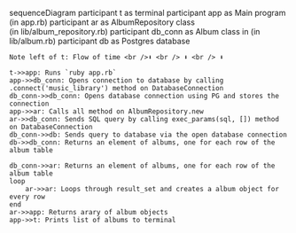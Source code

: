sequenceDiagram
    participant t as terminal
    participant app as Main program (in app.rb)
    participant ar as AlbumRepository class <br /> (in lib/album_repository.rb)
    participant db_conn as Album class in (in lib/album.rb)
    participant db as Postgres database

    Note left of t: Flow of time <br />⬇ <br /> ⬇ <br /> ⬇ 

    t->>app: Runs `ruby app.rb`
    app->>db_conn: Opens connection to database by calling .connect('music_library') method on DatabaseConnection
    db_conn->>db_conn: Opens database connection using PG and stores the connection
    app->>ar: Calls all method on AlbumRepository.new
    ar->>db_conn: Sends SQL query by calling exec_params(sql, []) method on DatabaseConnection
    db_conn->>db: Sends query to database via the open database connection
    db->>db_conn: Returns an element of albums, one for each row of the album table

    db_conn->>ar: Returns an element of albums, one for each row of the album table
    loop 
        ar->>ar: Loops through result_set and creates a album object for every row
    end
    ar->>app: Returns arary of album objects
    app->>t: Prints list of albums to terminal
